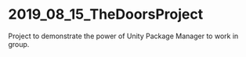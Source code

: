 # 2019_08_15_TheDoorsProject
Project to demonstrate the power of Unity Package Manager to work in group.
